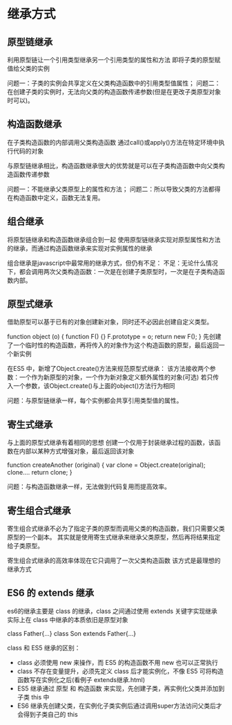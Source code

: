 # 继承方式

## 原型链继承

利用原型链让一个引用类型继承另一个引用类型的属性和方法
即将子类的原型赋值给父类的实例

问题一：子类的实例会共享定义在父类构造函数中的引用类型值属性；
问题二：在创建子类的实例时，无法向父类的构造函数传递参数(但是在更改子类原型对象时可以)。

## 构造函数继承

在子类构造函数的内部调用父类构造函数
通过call()或apply()方法在特定环境中执行代码的对象

与原型链继承相比，构造函数继承很大的优势就是可以在子类构造函数中向父类构造函数传递参数

问题一：不能继承父类原型上的属性和方法；
问题二：所以导致父类的方法都得在构造函数中定义，函数无法复用。

## 组合继承

将原型链继承和构造函数继承组合到一起
使用原型链继承实现对原型属性和方法的继承，而通过构造函数继承来实现对实例属性的继承

组合继承是javascript中最常用的继承方式，但仍有不足：
不足：无论什么情况下，都会调用两次父类构造函数：一次是在创建子类原型时，一次是在子类构造函数内部。

## 原型式继承

借助原型可以基于已有的对象创建新对象，同时还不必因此创建自定义类型。

function object (o) {
  function F() {}
  F.prototype = o;
  return new F();
}
先创建了一个临时性的构造函数，再将传入的对象作为这个构造函数的原型，最后返回一个新实例

在ES5 中，新增了Object.create()方法来规范原型式继承：
该方法接收两个参数：一个作为新原型的对象，一个作为新对象定义额外属性的对象(可选)
若只传入一个参数，该Object.create()与上面的object()方法行为相同

问题：与原型链继承一样，每个实例都会共享引用类型值的属性。

## 寄生式继承

与上面的原型式继承有着相同的思想
创建一个仅用于封装继承过程的函数，该函数在内部以某种方式增强对象，最后返回该对象

function createAnother (original) {
  var clone = Object.create(original);
  clone....
  return clone;
}

问题：与构造函数继承一样，无法做到代码复用而提高效率。

## 寄生组合式继承

寄生组合式继承不必为了指定子类的原型而调用父类的构造函数，我们只需要父类原型的一个副本。
其实就是使用寄生式继承来继承父类原型，然后再将结果指定给子类原型。

寄生组合式继承的高效率体现在它只调用了一次父类构造函数
该方式是最理想的继承方式

## ES6 的 extends 继承

es6的继承主要是 class 的继承，class 之间通过使用 extends 关键字实现继承
实际上在 class 中继承的本质依旧是原型对象

class Father{...}
class Son extends Father{...}

class 和 ES5 继承的区别：

- class 必须使用 new 来操作，而 ES5 的构造函数不用 new 也可以正常执行
- class 不存在变量提升，必须先定义 class 后才能实例化，不像 ES5 可将构造函数写在实例化之后(看例子 extends继承.html)
- ES5 继承通过 原型 和 构造函数 来实现，先创建子类，再实例化父类并添加到子类 this 中
- ES6 继承先创建父类，在实例化子类实例后通过调用super方法访问父类后才会得到子类自己的 this
